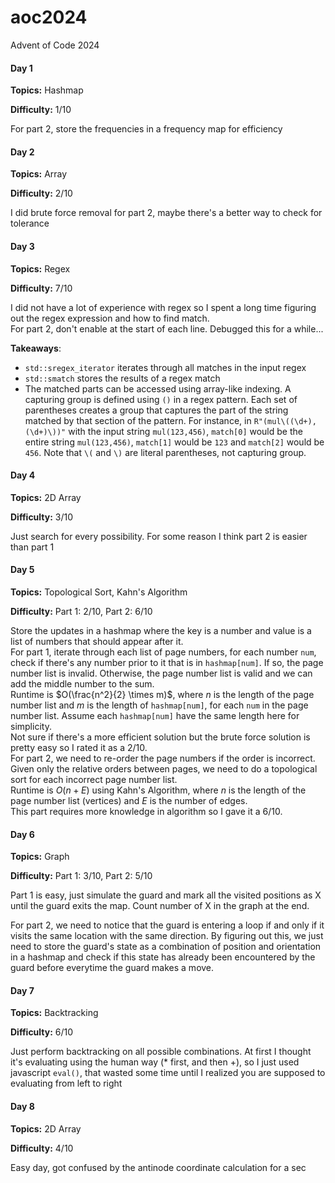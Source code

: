 # aoc2024
Advent of Code 2024

#### Day 1
**Topics:** Hashmap

**Difficulty:** 1/10

For part 2, store the frequencies in a frequency map for efficiency

#### Day 2
**Topics:** Array

**Difficulty:** 2/10

I did brute force removal for part 2, maybe there's a better way to check for tolerance

#### Day 3
**Topics:** Regex

**Difficulty:** 7/10

I did not have a lot of experience with regex so I spent a long time figuring out the regex expression and how to find match. \
For part 2, don't enable at the start of each line. Debugged this for a while...

**Takeaways**:
- `std::sregex_iterator` iterates through all matches in the input regex
- `std::smatch` stores the results of a regex match
- The matched parts can be accessed using array-like indexing. A capturing group is defined using `()` in a regex pattern. Each set of parentheses creates a group that captures the part of the string matched by that section of the pattern. For instance, in `R"(mul\((\d+),(\d+)\))"` with the input string `mul(123,456)`, `match[0]` would be the entire string `mul(123,456)`, `match[1]` would be `123` and `match[2]` would be `456`. Note that `\(` and `\)` are literal parentheses, not capturing group.

#### Day 4
**Topics:** 2D Array

**Difficulty:** 3/10

Just search for every possibility. For some reason I think part 2 is easier than part 1

#### Day 5
**Topics:** Topological Sort, Kahn's Algorithm

**Difficulty:** Part 1: 2/10, Part 2: 6/10

Store the updates in a hashmap where the key is a number and value is a list of numbers that should appear after it. \
For part 1, iterate through each list of page numbers, for each number `num`, check if there's any number prior to it that is in `hashmap[num]`. If so, the page number list is invalid. Otherwise, the page number list is valid and we can add the middle number to the sum. \
Runtime is $O(\frac{n^2}{2} \times m)$, where $n$ is the length of the page number list and $m$ is the length of `hashmap[num]`, for each `num` in the page number list. Assume each `hashmap[num]` have the same length here for simplicity. \
Not sure if there's a more efficient solution but the brute force solution is pretty easy so I rated it as a 2/10. \
For part 2, we need to re-order the page numbers if the order is incorrect. Given only the relative orders between pages, we need to do a topological sort for each incorrect page number list. \
Runtime is $O(n + E)$ using Kahn's Algorithm, where $n$ is the length of the page number list (vertices) and $E$ is the number of edges. \
This part requires more knowledge in algorithm so I gave it a 6/10.

#### Day 6
**Topics:** Graph

**Difficulty:** Part 1: 3/10, Part 2: 5/10

Part 1 is easy, just simulate the guard and mark all the visited positions as X until the guard exits the map. Count number of X in the graph at the end.

For part 2, we need to notice that the guard is entering a loop if and only if it visits the same location with the same direction. By figuring out this, we just need to store the guard's state as a combination of position and orientation in a hashmap and check if this state has already been encountered by the guard before everytime the guard makes a move.

#### Day 7
**Topics:** Backtracking

**Difficulty:** 6/10

Just perform backtracking on all possible combinations. At first I thought it's evaluating using the human way (* first, and then +), so I just used javascript `eval()`, that wasted some time until I realized you are supposed to evaluating from left to right

#### Day 8
**Topics:** 2D Array

**Difficulty:** 4/10

Easy day, got confused by the antinode coordinate calculation for a sec